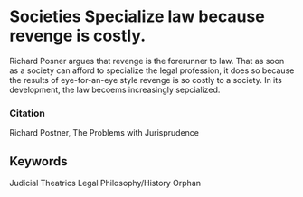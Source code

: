# Societies Specialize law because revenge is costly.

Richard Posner argues that revenge is the forerunner to law. That as soon as a society can afford to specialize the legal profession, it does so because the results of eye-for-an-eye style revenge is so costly to a society. In its development, the law becoems increasingly sepcialized. 

### Citation

Richard Postner, The Problems with Jurisprudence

## Keywords

Judicial Theatrics
Legal Philosophy/History
Orphan

